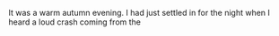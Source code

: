 It was a warm autumn evening. I had just settled in for the night when I heard a loud crash coming from the 